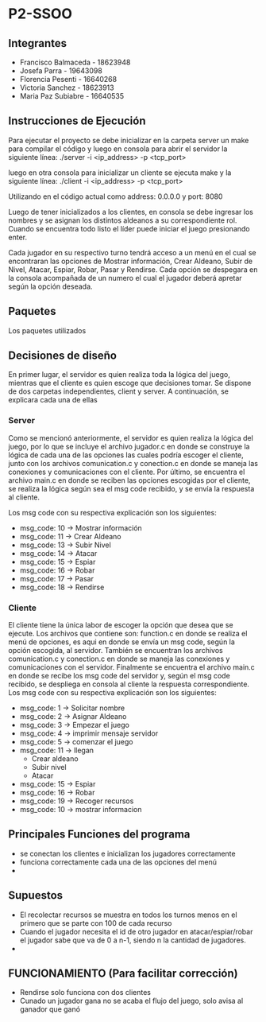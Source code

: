 # P2-SSOO

## Integrantes 
- Francisco Balmaceda - 18623948
- Josefa Parra - 19643098
- Florencia Pesenti - 16640268
- Victoria Sanchez - 18623913
- Maria Paz Subiabre - 16640535 

## Instrucciones de Ejecución
Para ejecutar el proyecto se debe inicializar en la carpeta server un make para compilar el código y luego en consola para abrir el servidor la siguiente línea:
./server -i <ip_address> -p <tcp_port>

luego en otra consola para inicializar un cliente se ejecuta make y la siguiente línea:
./client -i <ip_address> -p <tcp_port>

Utilizando en el código actual como address: 0.0.0.0 y port: 8080

Luego de tener inicializados a los clientes, en consola se debe ingresar los nombres y se asignan los distintos aldeanos a su correspondiente rol. 
Cuando se encuentra todo listo el líder puede iniciar el juego presionando enter.

Cada jugador en su respectivo turno tendrá acceso a un menú en el cual se encontraran las opciones de Mostrar información, Crear Aldeano, Subir de Nivel, Atacar, Espiar, Robar, Pasar y Rendirse. Cada opción se despegara en la consola acompañada de un numero el cual el jugador deberá apretar según la opción deseada.

## Paquetes
Los paquetes utilizados 

## Decisiones de diseño
En primer lugar, el servidor es quien realiza toda la lógica del juego, mientras que el cliente es quien escoge que decisiones tomar. Se dispone de dos carpetas independientes, client y server. A continuación, se explicara cada una de ellas

### Server
Como se mencionó anteriormente, el servidor es quien realiza la lógica del juego, por lo que se incluye el archivo jugador.c en donde se construye la lógica de cada una de las opciones las cuales podría escoger el cliente, junto con los archivos comunication.c y conection.c en donde se maneja las conexiones y comunicaciones con el cliente.
Por último, se encuentra el archivo main.c en donde se reciben las opciones escogidas por el cliente, se realiza la lógica según sea el msg code recibido, y se envía la respuesta al cliente.

Los msg code con su respectiva explicación son los siguientes:
- msg_code: 10 -> Mostrar información 
- msg_code: 11 -> Crear Aldeano
- msg_code: 13 -> Subir Nivel 
- msg_code: 14 -> Atacar
- msg_code: 15 -> Espiar
- msg_code: 16 -> Robar
- msg_code: 17 -> Pasar
- msg_code: 18 -> Rendirse

### Cliente
El cliente tiene la única labor de escoger la opción que desea que se ejecute. Los archivos que contiene son: function.c en donde se realiza el menú de opciones, es aqui en donde se envía un msg code, según la opción escogida, al servidor. También se encuentran los archivos comunication.c y conection.c en donde se maneja las conexiones y comunicaciones con el servidor. Finalmente se encuentra el archivo main.c en donde se recibe los msg code del servidor y, según el msg code recibido, se despliega en consola al cliente la respuesta correspondiente.
Los msg code con su respectiva explicación son los siguientes:

- msg_code: 1 -> Solicitar nombre
- msg_code: 2 -> Asignar Aldeano
- msg_code: 3 -> Empezar el juego
- msg_code: 4 -> imprimir mensaje servidor
- msg_code: 5 -> comenzar el juego
- msg_code: 11 -> llegan
    - Crear aldeano
    - Subir nivel
    - Atacar
- msg_code: 15 -> Espiar
- msg_code: 16 -> Robar
- msg_code: 19 -> Recoger recursos
- msg_code: 10 -> mostrar informacion

## Principales Funciones del programa
- se conectan los clientes e inicializan los jugadores correctamente
- funciona correctamente cada una de las opciones del menú
-
## Supuestos
- El recolectar recursos se muestra en todos los turnos menos en el primero que se parte con 100 de cada recurso
- Cuando el jugador necesita el id de otro jugador en atacar/espiar/robar el jugador sabe que va de 0 a n-1, siendo n la cantidad de jugadores.
-
## FUNCIONAMIENTO (Para facilitar corrección)
- Rendirse solo funciona con dos clientes
- Cunado un jugador gana no se acaba el flujo del juego, solo avisa al ganador que ganó


